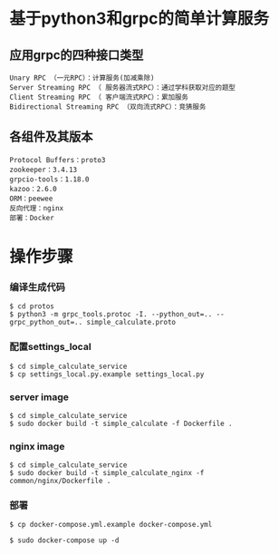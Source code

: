 # 基于python3和grpc的简单计算服务

## 应用grpc的四种接口类型
```
Unary RPC （一元RPC）：计算服务(加减乘除)
Server Streaming RPC （ 服务器流式RPC）：通过学科获取对应的题型
Client Streaming RPC （ 客户端流式RPC）：累加服务
Bidirectional Streaming RPC （双向流式RPC）：竞猜服务
```

## 各组件及其版本
```
Protocol Buffers：proto3
zookeeper：3.4.13
grpcio-tools：1.18.0
kazoo：2.6.0
ORM：peewee
反向代理：nginx
部署：Docker
```

# 操作步骤

### 编译生成代码
```
$ cd protos
$ python3 -m grpc_tools.protoc -I. --python_out=.. --grpc_python_out=.. simple_calculate.proto
```

### 配置settings_local
```
$ cd simple_calculate_service
$ cp settings_local.py.example settings_local.py
```

### server image
```
$ cd simple_calculate_service
$ sudo docker build -t simple_calculate -f Dockerfile .
```

### nginx image
```
$ cd simple_calculate_service
$ sudo docker build -t simple_calculate_nginx -f common/nginx/Dockerfile .
```

### 部署
```
$ cp docker-compose.yml.example docker-compose.yml

$ sudo docker-compose up -d
```
